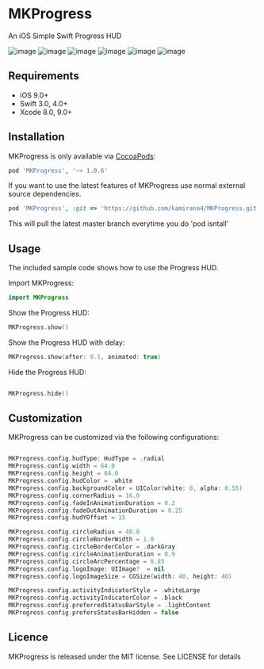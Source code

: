 # MKProgress
An iOS Simple Swift Progress HUD 


![image](https://github.com/kamirana4/MKProgress/blob/master/_PNG/6.gif)
![image](https://github.com/kamirana4/MKProgress/blob/master/_PNG/5.gif)
![image](https://github.com/kamirana4/MKProgress/blob/master/_PNG/4.gif)
![image](https://github.com/kamirana4/MKProgress/blob/master/_PNG/3.gif)
![image](https://github.com/kamirana4/MKProgress/blob/master/_PNG/2.gif)
![image](https://github.com/kamirana4/MKProgress/blob/master/_PNG/1.gif)

## Requirements

- iOS 9.0+
- Swift 3.0, 4.0+
- Xcode 8.0, 9.0+

## Installation

MKProgress is only available via [CocoaPods](http://cocoapods.org):

```ruby
pod 'MKProgress', '~> 1.0.6'
```
If you want to use the latest features of MKProgress use normal external source dependencies.

```ruby
pod 'MKProgress', :git => 'https://github.com/kamirana4/MKProgress.git'
```

This will pull the latest master branch everytime you do 'pod isntall'

## Usage

The included sample code shows how to use the Progress HUD. 


Import MKProgress:
```swift
import MKProgress
```

Show the Progress HUD:
```swift
MKProgress.show()
```

Show the Progress HUD with delay:
```swift
MKProgress.show(after: 0.1, animated: true)
```

Hide the Progress HUD:
```swift

MKProgress.hide()
```

## Customization

MKProgress can be customized via the following configurations:

```swift

MKProgress.config.hudType: HudType = .radial
MKProgress.config.width = 64.0
MKProgress.config.height = 64.0
MKProgress.config.hudColor = .white
MKProgress.config.backgroundColor = UIColor(white: 0, alpha: 0.55)
MKProgress.config.cornerRadius = 16.0
MKProgress.config.fadeInAnimationDuration = 0.2
MKProgress.config.fadeOutAnimationDuration = 0.25
MKProgress.config.hudYOffset = 15

MKProgress.config.circleRadius = 40.0
MKProgress.config.circleBorderWidth = 1.0
MKProgress.config.circleBorderColor = .darkGray
MKProgress.config.circleAnimationDuration = 0.9
MKProgress.config.circleArcPercentage = 0.85
MKProgress.config.logoImage: UIImage?  = nil
MKProgress.config.logoImageSize = CGSize(width: 40, height: 40)

MKProgress.config.activityIndicatorStyle = .whiteLarge
MKProgress.config.activityIndicatorColor = .black
MKProgress.config.preferredStatusBarStyle = .lightContent
MKProgress.config.prefersStatusBarHidden = false

```

## Licence

MKProgress is released under the MIT license. See LICENSE for details




